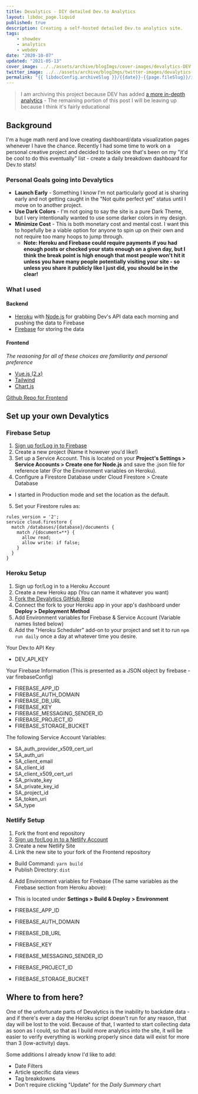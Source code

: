 ```yaml
---
title: Devalytics - DIY detailed Dev.to Analytics
layout: libdoc_page.liquid
published: true
description: Creating a self-hosted detailed Dev.to analytics site.
tags:
    - showdev
    - analytics
    - webdev
date: "2020-10-07"
updated: "2021-05-13"
cover_image: ../../assets/archive/blogImgs/cover-images/devalytics-DEV.png
twitter_image: ../../assets/archive/blogImgs/twitter-images/devalytics-Twitter.png
permalink: "{{ libdocConfig.archiveSlug }}/{{date}}-{{page.fileSlug}}/index.html"
---
```


> I am archiving this project because DEV has added [a more in-depth analytics](https://dev.to/dashboard/analytics) - The remaining portion of this post I will be leaving up because I think it's fairly educational

## Background

I'm a huge math nerd and love creating dashboard/data visualization pages whenever I have the chance. Recently I had some time to work on a personal creative project and decided to tackle one that's been on my "it'd be cool to do this eventually" list - create a daily breakdown dashboard for Dev.to stats!

### Personal Goals going into Devalytics

- **Launch Early** - Something I know I'm not particularly good at is sharing early and not getting caught in the "Not quite perfect yet" status until I move on to another project.
- **Use Dark Colors** - I'm not going to say the site is a pure Dark Theme, but I very intentionally wanted to use some darker colors in my design.
- **Minimize Cost** - This is both monetary cost and mental cost. I want this to hopefully be a viable option for anyone to spin up on their own and not require too many hoops to jump through.
  - **Note: Heroku and Firebase could require payments if you had enough posts or checked your stats enough on a given day, but I think the break point is high enough that most people won't hit it unless you have many people potentially visiting your site - so unless you share it publicly like I just did, you should be in the clear!**

### What I used

#### Backend

- [Heroku](https://dashboard.heroku.com/) with [Node.js](https://node.js.org/) for grabbing Dev's API data each morning and pushing the data to Firebase
- [Firebase](https://firebase.google.com/) for storing the data

#### Frontend

_The reasoning for all of these choices are familiarity and personal preference_

- [Vue.js (2.x)](https://vuejs.org/)
- [Tailwind](https://tailwindcss.com/)
- [Chart.js](https://www.chartjs.org/)

[Github Repo for Frontend](https://github.com/TerabyteTiger/devalytics-frontend)

## Set up your own Devalytics

### Firebase Setup

1. [Sign up for/Log in to Firebase](https://console.firebase.google.com/)
2. Create a new project (Name it however you'd like!)
3. Set up a Service Account. This is located on your **Project's Settings > Service Accounts > Create one for Node.js** and save the .json file for reference later (For the Environment variables on Heroku).
4. Configure a Firestore Database under Cloud Firestore > Create Database

- I started in Production mode and set the location as the default.

5. Set your Firestore rules as:

```firestore
rules_version = '2';
service cloud.firestore {
  match /databases/{database}/documents {
    match /{document=**} {
      allow read;
      allow write: if false;
    }
  }
}
```

### Heroku Setup

1. Sign up for/Log in to a Heroku Account
2. Create a new Heroku app (You can name it whatever you want)
3. [Fork the Devalytics GitHub Repo](https://github.com/TerabyteTiger/devalytics)
4. Connect the fork to your Heroku app in your app's dashboard under **Deploy > Deployment Method**
5. Add Environment variables for Firebase & Service Account (Variable names listed below)
6. Add the "Heroku Scheduler" add-on to your project and set it to run `npm run daily` once a day at whatever time you desire.

Your Dev.to API Key

- DEV_API_KEY

Your Firebase Information (This is presented as a JSON object by firebase - var firebaseConfig)

- FIREBASE_APP_ID
- FIREBASE_AUTH_DOMAIN
- FIREBASE_DB_URL
- FIREBASE_KEY
- FIREBASE_MESSAGING_SENDER_ID
- FIREBASE_PROJECT_ID
- FIREBASE_STORAGE_BUCKET

The following Service Account Variables:

- SA_auth_provider_x509_cert_url
- SA_auth_uri
- SA_client_email
- SA_client_id
- SA_client_x509_cert_url
- SA_private_key
- SA_private_key_id
- SA_project_id
- SA_token_uri
- SA_type

### Netlify Setup

1. Fork the front end repository
2. [Sign up for/Log in to a Netlify Account](https://app.netlify.com/)
3. Create a new Netlify Site
4. Link the new site to your fork of the Frontend repository

- Build Command: `yarn build`
- Publish Directory: `dist`

4. Add Environment variables for Firebase (The same variables as the Firebase section from Heroku above):

- This is located under **Settings > Build & Deploy > Environment**

- FIREBASE_APP_ID
- FIREBASE_AUTH_DOMAIN
- FIREBASE_DB_URL
- FIREBASE_KEY
- FIREBASE_MESSAGING_SENDER_ID
- FIREBASE_PROJECT_ID
- FIREBASE_STORAGE_BUCKET

## Where to from here?

One of the unfortunate parts of Devalytics is the inability to backdate data - and if there's ever a day the Heroku script doesn't run for any reason, that day will be lost to the void. Because of that, I wanted to start collecting data as soon as I could, so that as I build more analytics into the site, it will be easier to verify everything is working properly since data will exist for more than 3 (low-activity) days.

Some additions I already know I'd like to add:

- Date Filters
- Article specific data views
- Tag breakdowns
- Don't require clicking "Update" for the _Daily Summary_ chart
